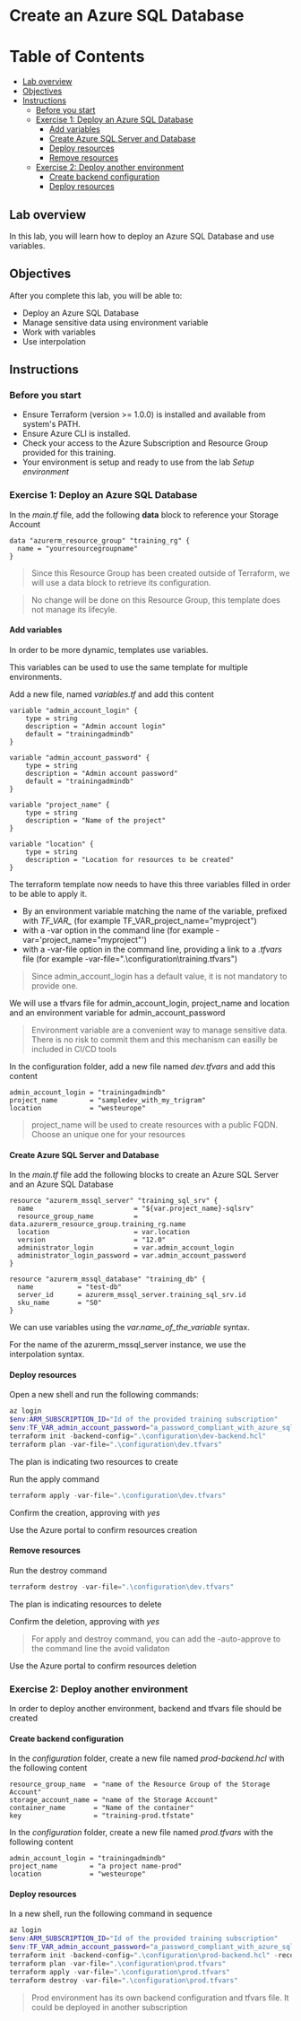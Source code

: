 # Create an Azure SQL Database

Table of Contents
=================

* [Lab overview](#lab-overview)
* [Objectives](#objectives)
* [Instructions](#instructions)
  * [Before you start](#before-you-start)
  * [Exercise 1: Deploy an Azure SQL Database](#exercise-1-deploy-an-azure-sql-database)
    * [Add variables](#add-variables)
    * [Create Azure SQL Server and Database](#create-azure-sql-server-and-database)
    * [Deploy resources](#deploy-resources)
    * [Remove resources](#remove-resources)
  * [Exercise 2: Deploy another environment](#exercise-2-deploy-another-environment)
    * [Create backend configuration](#create-backend-configuration)
    * [Deploy resources](#deploy-resources-1)

## Lab overview

In this lab, you will learn how to deploy an Azure SQL Database and use variables.

## Objectives

After you complete this lab, you will be able to:

-   Deploy an Azure SQL Database
-   Manage sensitive data using environment variable
-   Work with variables
-   Use interpolation

## Instructions

### Before you start

- Ensure Terraform (version >= 1.0.0) is installed and available from system's PATH.
- Ensure Azure CLI is installed.
- Check your access to the Azure Subscription and Resource Group provided for this training.
- Your environment is setup and ready to use from the lab *Setup environment*

### Exercise 1: Deploy an Azure SQL Database

In the *main.tf* file, add the following **data** block to reference your Storage Account

```hcl
data "azurerm_resource_group" "training_rg" {
  name = "yourresourcegroupname"
}
```

> Since this Resource Group has been created outside of Terraform, we will use a data block to retrieve its configuration.

> No change will be done on this Resource Group, this template does not manage its lifecyle.

#### Add variables

In order to be more dynamic, templates use variables.

This variables can be used to use the same template for multiple environments.

Add a new file, named *variables.tf* and add this content

```hcl
variable "admin_account_login" {
    type = string
    description = "Admin account login"
    default = "trainingadmindb"
}

variable "admin_account_password" {
    type = string
    description = "Admin account password"
    default = "trainingadmindb"
}

variable "project_name" {
    type = string
    description = "Name of the project"
}

variable "location" {
    type = string
    description = "Location for resources to be created"
}
```

The terraform template now needs to have this three variables filled in order to be able to apply it.

- By an environment variable matching the name of the variable, prefixed with *TF_VAR_* (for example TF_VAR_project_name="myproject")
- with a -var option in the command line (for example -var='project_name="myproject"')
- with a -var-file option in the command line, providing a link to a *.tfvars* file (for example -var-file=".\configuration\training.tfvars")


> Since admin_account_login has a default value, it is not mandatory to provide one.

We will use a tfvars file for admin_account_login, project_name and location and an environment variable for admin_account_password

> Environment variable are a convenient way to manage sensitive data. There is no risk to commit them and this mechanism can easilly be included in CI/CD tools

In the configuration folder, add a new file named *dev.tfvars* and add this content

```hcl
admin_account_login = "trainingadmindb"
project_name        = "sampledev_with_my_trigram"
location            = "westeurope"
```

> project_name will be used to create resources with a public FQDN. Choose an unique one for your resources

#### Create Azure SQL Server and Database

In the *main.tf* file add the following blocks to create an Azure SQL Server and an Azure SQL Database

```hcl
resource "azurerm_mssql_server" "training_sql_srv" {
  name                         = "${var.project_name}-sqlsrv"
  resource_group_name          = data.azurerm_resource_group.training_rg.name
  location                     = var.location
  version                      = "12.0"
  administrator_login          = var.admin_account_login
  administrator_login_password = var.admin_account_password
}

resource "azurerm_mssql_database" "training_db" {
  name           = "test-db"
  server_id      = azurerm_mssql_server.training_sql_srv.id
  sku_name       = "S0"
}
```

We can use variables using the *var.name_of_the_variable* syntax.

For the name of the azurerm_mssql_server instance, we use the interpolation syntax.

#### Deploy resources

Open a new shell and run the following commands:

```powershell
az login
$env:ARM_SUBSCRIPTION_ID="Id of the provided training subscription"
$env:TF_VAR_admin_account_password="a_password_compliant_with_azure_sql_server_policy"
terraform init -backend-config=".\configuration\dev-backend.hcl"
terraform plan -var-file=".\configuration\dev.tfvars"
```

The plan is indicating two resources to create

Run the apply command

```powershell
terraform apply -var-file=".\configuration\dev.tfvars"
```

Confirm the creation, approving with *yes*

Use the Azure portal to confirm resources creation


#### Remove resources

Run the destroy command

```powershell
terraform destroy -var-file=".\configuration\dev.tfvars"
```

The plan is indicating resources to delete

Confirm the deletion, approving with *yes*

> For apply and destroy command, you can add the -auto-approve to the command line the avoid validaton

Use the Azure portal to confirm resources deletion

### Exercise 2: Deploy another environment

In order to deploy another environment, backend and tfvars file should be created

#### Create backend configuration

In the *configuration* folder, create a new file named *prod-backend.hcl* with the following content

```hcl
resource_group_name  = "name of the Resource Group of the Storage Account"
storage_account_name = "name of the Storage Account"
container_name       = "Name of the container"
key                  = "training-prod.tfstate"
```

In the *configuration* folder, create a new file named *prod.tfvars* with the following content

```hcl
admin_account_login = "trainingadmindb"
project_name        = "a project name-prod"
location            = "westeurope"
```

#### Deploy resources

In a new shell, run the following command in sequence

```powershell
az login
$env:ARM_SUBSCRIPTION_ID="Id of the provided training subscription"
$env:TF_VAR_admin_account_password="a_password_compliant_with_azure_sql_server_policy_but_not_the_same_used_for_dev"
terraform init -backend-config=".\configuration\prod-backend.hcl" -reconfigure
terraform plan -var-file=".\configuration\prod.tfvars"
terraform apply -var-file=".\configuration\prod.tfvars"
terraform destroy -var-file=".\configuration\prod.tfvars"
```

> Prod environment has its own backend configuration and tfvars file. It could be deployed in another subscription